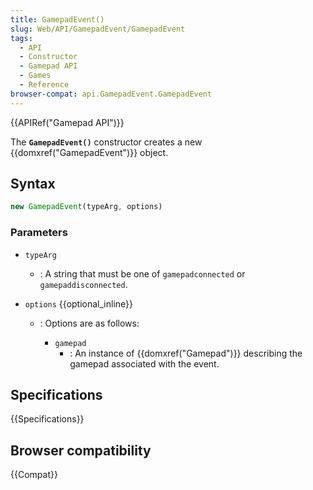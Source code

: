 ```yaml
---
title: GamepadEvent()
slug: Web/API/GamepadEvent/GamepadEvent
tags:
  - API
  - Constructor
  - Gamepad API
  - Games
  - Reference
browser-compat: api.GamepadEvent.GamepadEvent
---
```

{{APIRef("Gamepad API")}}

The **`GamepadEvent()`** constructor creates a new
{{domxref("GamepadEvent")}} object.

## Syntax

```js
new GamepadEvent(typeArg, options)
```

### Parameters

- `typeArg`
  - : A string that must be one of `gamepadconnected` or
    `gamepaddisconnected`.
- `options` {{optional_inline}}

  - : Options are as follows:

    - `gamepad`
      - : An instance of {{domxref("Gamepad")}} describing the
        gamepad associated with the event.

## Specifications

{{Specifications}}

## Browser compatibility

{{Compat}}
